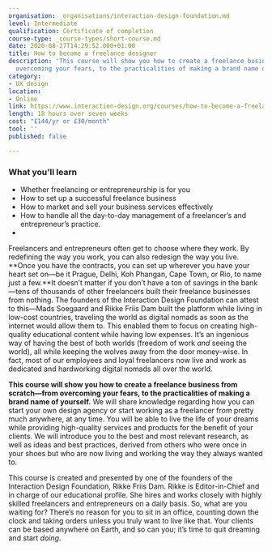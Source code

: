 ```yaml
---
organisation: _organisations/interaction-design-foundation.md
level: Intermediate
qualification: Certificate of completion
course-type: _course-types/short-course.md
date: 2020-08-27T14:29:52.000+01:00
title: How to become a freelance designer
description: 'This course will show you how to create a freelance business from scratch—from
  overcoming your fears, to the practicalities of making a brand name of yourself. '
category:
- UX design
location:
- Online
link: https://www.interaction-design.org/courses/how-to-become-a-freelance-designer
length: 18 hours over seven weeks
cost: "£144/yr or £30/month"
tool: ''
published: false

---
```

### What you’ll learn

* Whether freelancing or entrepreneurship is for you
* How to set up a successful freelance business
* How to market and sell your business services effectively
* How to handle all the day-to-day management of a freelancer’s and entrepreneur’s practice.
* 

Freelancers and entrepreneurs often get to choose where they work. By redefining the way you work, you can also redesign the way you live. **Once you have the contracts, you can set up wherever you have your heart set on—be it Prague, Delhi, Koh Phangan, Cape Town, or Rio, to name just a few.**It doesn’t matter if you don’t have a ton of savings in the bank—tens of thousands of other freelancers built their freelance businesses from nothing. The founders of the Interaction Design Foundation can attest to this—Mads Soegaard and Rikke Friis Dam built the platform while living in low-cost countries, traveling the world as digital nomads as soon as the internet would allow them to. This enabled them to focus on creating high-quality educational content while having low expenses. It’s an ingenious way of having the best of both worlds (freedom of work _and_ seeing the world), all while keeping the wolves away from the door money-wise. In fact, most of our employees and loyal freelancers now live and work as dedicated and hardworking digital nomads all over the world.

**This course will show you how to create a freelance business from scratch—from overcoming your fears, to the practicalities of making a brand name of yourself.** We will share knowledge regarding how you can start your own design agency or start working as a freelancer from pretty much anywhere, at any time. You will be able to live the life of your dreams while providing high-quality services and products for the benefit of your clients. We will introduce you to the best and most relevant research, as well as ideas and best practices, derived from others who were once in your shoes but who are now living and working the way they always wanted to.

This course is created and presented by one of the founders of the Interaction Design Foundation, Rikke Friis Dam. Rikke is Editor-in-Chief and in charge of our educational profile. She hires and works closely with highly skilled freelancers and entrepreneurs on a daily basis. So, what are you waiting for? There’s no reason for you to sit in an office, counting down the clock and taking orders unless you truly want to live like that. Your clients can be based anywhere on Earth, and so can you; it’s time to quit dreaming and start _doing_.